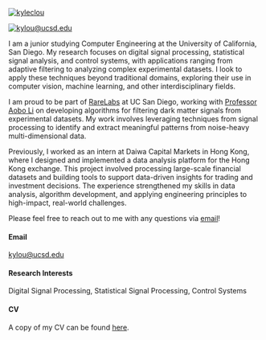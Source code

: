

[![kyleclou](https://img.shields.io/badge/kyleclou-github-orange?logo=github)](https://github.com/kyleclou)

[![kylou@ucsd.edu](https://img.shields.io/badge/kyleclou-LinkedIn-blue?logo=linkedin)](https://www.linkedin.com/in/kyleclou/)

I am a junior studying Computer Engineering at the University of California, San Diego. My research focuses on digital signal processing, statistical signal analysis, and control systems, with applications ranging from adaptive filtering to analyzing complex experimental datasets. I look to apply these techniques beyond traditional domains, exploring their use in computer vision, machine learning, and other interdisciplinary fields.

I am proud to be part of [RareLabs](https://rarelabs.ucsd.edu/) at UC San Diego, working with [Professor Aobo Li](https://aobol.github.io/AoboLi/) on developing algorithms for filtering dark matter signals from experimental datasets. My work involves leveraging techniques from signal processing to identify and extract meaningful patterns from noise-heavy multi-dimensional data.

Previously, I worked as an intern at Daiwa Capital Markets in Hong Kong, where I designed and implemented a data analysis platform for the Hong Kong exchange. This project involved processing large-scale financial datasets and building tools to support data-driven insights for trading and investment decisions. The experience strengthened my skills in data analysis, algorithm development, and applying engineering principles to high-impact, real-world challenges.

Please feel free to reach out to me with any questions via [email](mailto:kylou@ucsd.edu)!

#### Email
kylou@ucsd.edu

#### Research Interests
Digital Signal Processing, Statistical Signal Processing, Control Systems

#### CV
A copy of my CV can be found [here](https://kyleclou.github.io/Files/CV.pdf).

